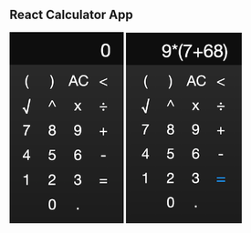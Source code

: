 ## React Calculator App
<div display="inline-block">
  <img src="public/screenshotOne.png" width="200">
  <img src="public/screenshotTwo.png" width="203">
</div>
